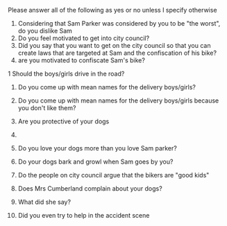 Please answer all of the following as yes or no unless I specify otherwise

1. Considering that Sam Parker was considered by you to be "the worst", do you dislike Sam
1.  Do you feel motivated to get into city council?
1.  Did you say that you want to get on the city council so that you can create laws that are targeted at Sam and the confiscation of his bike?
1.  are you motivated to confiscate Sam's bike?

1  Should the boys/girls drive in the road?
1. Do you come up with mean names for the delivery boys/girls?
1. Do you come up with mean names for the delivery boys/girls because you don't like them?

1. Are you protective of your dogs
1. 
1. Do you love your dogs more than you love Sam parker? 

1. Do your dogs bark and growl when Sam goes by you?
1. Do the people on city council argue that the bikers are "good kids"
1. Does Mrs Cumberland complain about your dogs?
1. What did she say?
1. Did you even try to help in the accident scene

